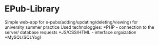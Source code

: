 # EPub-Library
Simple web-app for e-pubs(adding/updating/deleting/viewing) for university summer practice 
Used technologgies: 
  *PHP  - connection to the server/ database requests
  *JS/CSS/HTML - interface orgaization
  *MySQL(SQLYog)
